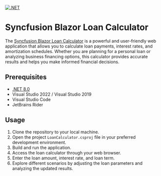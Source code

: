 [![.NET](https://github.com/ArunKumar-SF3979/blazor-showcase-loan-calculator/actions/workflows/dotnet.yml/badge.svg)](https://github.com/ArunKumar-SF3979/blazor-showcase-loan-calculator/actions/workflows/dotnet.yml)

# Syncfusion Blazor Loan Calculator

The [Syncfusion Blazor Loan Calculator](https://blazor.syncfusion.com/showcase/wasm/loan-calculator) is a powerful and user-friendly web application that allows you to calculate loan payments, interest rates, and amortization schedules. Whether you are planning for a personal loan or analyzing business financing options, this calculator provides accurate results and helps you make informed financial decisions.

## Prerequisites

- [.NET 8.0](https://dotnet.microsoft.com/en-us/download/dotnet/8.0)
- Visual Studio 2022 / Visual Studio 2019
- Visual Studio Code
- JetBrains Rider

## Usage

1. Clone the repository to your local machine.
2. Open the project `LoanCalculator.csproj` file in your preferred development environment.
3. Build and run the application.
4. Access the loan calculator through your web browser.
5. Enter the loan amount, interest rate, and loan term.
7. Explore different scenarios by adjusting the loan parameters and analyzing the updated results.

